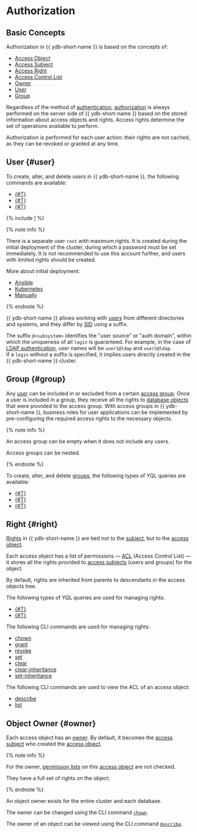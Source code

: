 # Authorization

## Basic Concepts

Authorization in {{ ydb-short-name }} is based on the concepts of:

* [Access Object](../concepts/glossary.md#access-object)
* [Access Subject](../concepts/glossary.md#access-subject)
* [Access Right](../concepts/glossary.md#access-right)
* [Access Control List](../concepts/glossary.md#access-acl)
* [Owner](../concepts/glossary.md#access-owner)
* [User](../concepts/glossary.md#access-user)
* [Group](../concepts/glossary.md#access-group)

Regardless of the method of [authentication](https://en.wikipedia.org/wiki/Authentication), [authorization](https://en.wikipedia.org/wiki/Authorization) is always performed on the server side of {{ ydb-short-name }} based on the stored information about access objects and rights. Access rights determine the set of operations available to perform.

Authorization is performed for each user action: their rights are not cached, as they can be revoked or granted at any time.

## User {#user}

To create, alter, and delete users in {{ ydb-short-name }}, the following commands are available:

* [{#T}](../yql/reference/syntax/create-user.md)
* [{#T}](../yql/reference/syntax/alter-user.md)
* [{#T}](../yql/reference/syntax/drop-user.md)

{% include [!](../_includes/do-not-create-users-in-ldap.md) %}

{% note info %}

There is a separate user `root` with maximum rights. It is created during the initial deployment of the cluster, during which a password must be set immediately. It is not recommended to use this account further, and users with limited rights should be created.

More about initial deployment:

* [Ansible](../devops/ansible/initial-deployment.md)
* [Kubernetes](../devops/kubernetes/initial-deployment.md)
* [Manually](../devops/manual/initial-deployment.md)

{% endnote %}

{{ ydb-short-name }} allows working with [users](../concepts/glossary.md#access-user) from different directories and systems, and they differ by [SID](../concepts/glossary.md#access-sid) using a suffix.

The suffix `@<subsystem>` identifies the "user source" or "auth domain", within which the uniqueness of all `login` is guaranteed. For example, in the case of [LDAP authentication](authentication.md#ldap-auth-provider), user names will be `user1@ldap` and `user2@ldap`.  
If a `login` without a suffix is specified, it implies users directly created in the {{ ydb-short-name }} cluster.

## Group {#group}

Any [user](../concepts/glossary.md#access-user) can be included in or excluded from a certain [access group](../concepts/glossary.md#access-group). Once a user is included in a group, they receive all the rights to [database objects](../concepts/glossary.md#access-object) that were provided to the access group.
With access groups in {{ ydb-short-name }}, business roles for user applications can be implemented by pre-configuring the required access rights to the necessary objects.

{% note info %}

An access group can be empty when it does not include any users.

Access groups can be nested.

{% endnote %}

To create, alter, and delete [groups](../concepts/glossary.md#access-group), the following types of YQL queries are available:

* [{#T}](../yql/reference/syntax/create-group.md)
* [{#T}](../yql/reference/syntax/alter-group.md)
* [{#T}](../yql/reference/syntax/drop-group.md)

## Right {#right}

[Rights](../concepts/glossary.md#access-right) in {{ ydb-short-name }} are tied not to the [subject](../concepts/glossary.md#access-subject), but to the [access object](../concepts/glossary.md#access-object).

Each access object has a list of permissions — [ACL](../concepts/glossary.md#access-acl) (Access Control List) — it stores all the rights provided to [access subjects](../concepts/glossary.md#subject) (users and groups) for the object.

By default, rights are inherited from parents to descendants in the access objects tree.

The following types of YQL queries are used for managing rights:

* [{#T}](../yql/reference/syntax/grant.md).
* [{#T}](../yql/reference/syntax/revoke.md).

The following CLI commands are used for managing rights:

* [chown](../reference/ydb-cli/commands/scheme-permissions.md#chown)
* [grant](../reference/ydb-cli/commands/scheme-permissions.md#grant-revoke)
* [revoke](../reference/ydb-cli/commands/scheme-permissions.md#grant-revoke)
* [set](../reference/ydb-cli/commands/scheme-permissions.md#set)
* [clear](../reference/ydb-cli/commands/scheme-permissions.md#clear)
* [clear-inheritance](../reference/ydb-cli/commands/scheme-permissions.md#clear-inheritance)
* [set-inheritance](../reference/ydb-cli/commands/scheme-permissions.md#set-inheritance)

The following CLI commands are used to view the ACL of an access object:

* [describe](../reference/ydb-cli/commands/scheme-describe.md)
* [list](../reference/ydb-cli/commands/scheme-permissions.md#list)

## Object Owner {#owner}

Each access object has an [owner](../concepts/glossary.md#access-owner). By default, it becomes the [access subject](../concepts/glossary.md#access-subject) who created the [access object](../concepts/glossary.md#access-object).

{% note info %}

For the owner, [permission lists](../concepts/glossary.md#access-control-list) on this [access object](../concepts/glossary.md#access-object) are not checked.

They have a full set of rights on the object.

{% endnote %}

An object owner exists for the entire cluster and each database.

The owner can be changed using the CLI command [`chown`](../reference/ydb-cli/commands/scheme-permissions.md#chown).

The owner of an object can be viewed using the CLI command [`describe`](../reference/ydb-cli/commands/scheme-describe.md).
